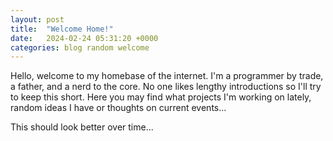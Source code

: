 ```yaml
---
layout: post
title:  "Welcome Home!"
date:   2024-02-24 05:31:20 +0000
categories: blog random welcome
---
```


Hello, welcome to my homebase of the internet. I'm a programmer by trade, a father, and a nerd to the core. No one likes lengthy introductions so I'll try to keep this short. Here you may find what projects I'm working on lately, random ideas I have or thoughts on current events...

This should look better over time...
